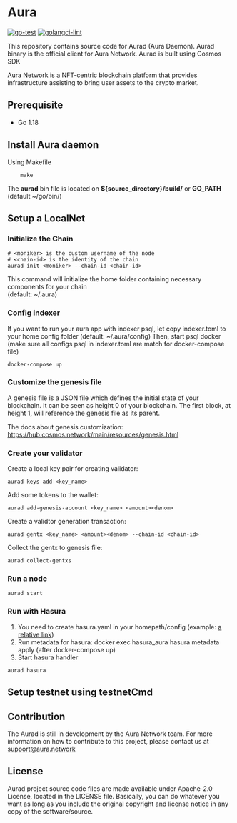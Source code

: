 # Aura
[![go-test](https://github.com/aura-nw/aura/hasura/workflows/test.yml/badge.svg)](https://github.com/aura-nw/aura/hasura/workflows/test.yml)
[![golangci-lint](https://github.com/aura-nw/aura/hasura/workflows/golangci-lint.yml/badge.svg)](https://github.com/aura-nw/aura/hasura/workflows/golangci-lint.yml)

This repository contains source code for Aurad (Aura Daemon). Aurad binary is the official client for Aura Network. Aurad is built using Cosmos SDK

Aura Network is a NFT-centric blockchain platform that provides infrastructure assisting to bring user assets to the crypto market.

## Prerequisite
- Go 1.18

## Install Aura daemon
Using Makefile
```
    make
```
The **aurad** bin file is located on **${source_directory}/build/** or **GO_PATH** (default ~/go/bin/) 

## Setup a LocalNet

### Initialize the Chain
```
# <moniker> is the custom username of the node
# <chain-id> is the identity of the chain
aurad init <moniker> --chain-id <chain-id>
```
This command will initialize the home folder containing necessary components for your chain  
(default: ~/.aura)

### Config indexer
If you want to run your aura app with indexer psql, let copy indexer.toml to your home config folder (default: ~/.aura/config)
Then, start psql docker (make sure all configs psql in indexer.toml are match for docker-compose file)
```
docker-compose up
```
### Customize the genesis file
A genesis file is a JSON file which defines the initial state of your blockchain. It can be seen as height 0 of your blockchain. The first block, at height 1, will reference the genesis file as its parent.

The docs about genesis customization: https://hub.cosmos.network/main/resources/genesis.html

### Create your validator
Create a local key pair for creating validator:
```
aurad keys add <key_name> 
```
Add some tokens to the wallet:
```
aurad add-genesis-account <key_name> <amount><denom>
```
Create a validtor generation transaction:
```
aurad gentx <key_name> <amount><denom> --chain-id <chain-id>
```
Collect the gentx to genesis file:
```
aurad collect-gentxs
```

### Run a node
```
aurad start 
```

### Run with Hasura
1. You need to create hasura.yaml in your homepath/config (example: [a relative link](./config/hasura.yaml))
2. Run metadata for hasura:
docker exec hasura_aura hasura metadata apply (after docker-compose up)
3. Start hasura handler
```
aurad hasura
```

### 
## Setup testnet using testnetCmd

## Contribution
The Aurad is still in development by the Aura Network team. For more information on how to contribute to this project, please contact us at support@aura.network

## License
Aurad project source code files are made available under Apache-2.0 License, located in the LICENSE file. Basically, you can do whatever you want as long as you include the original copyright and license notice in any copy of the software/source.
